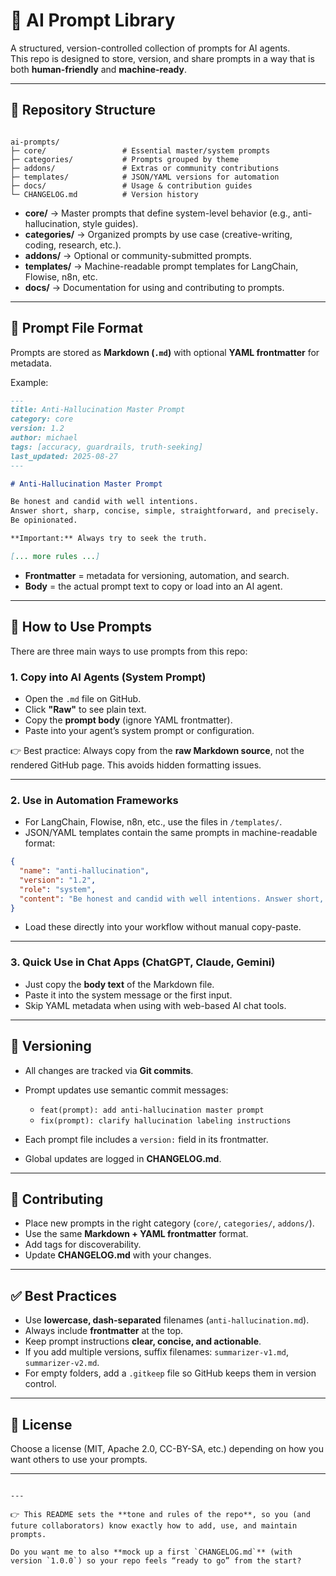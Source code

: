 # 🧠 AI Prompt Library

A structured, version-controlled collection of prompts for AI agents.  
This repo is designed to store, version, and share prompts in a way that is both **human-friendly** and **machine-ready**.

---

## 📂 Repository Structure

```

ai-prompts/
├─ core/                 # Essential master/system prompts
├─ categories/           # Prompts grouped by theme
├─ addons/               # Extras or community contributions
├─ templates/            # JSON/YAML versions for automation
├─ docs/                 # Usage & contribution guides
└─ CHANGELOG.md          # Version history

````

- **core/** → Master prompts that define system-level behavior (e.g., anti-hallucination, style guides).  
- **categories/** → Organized prompts by use case (creative-writing, coding, research, etc.).  
- **addons/** → Optional or community-submitted prompts.  
- **templates/** → Machine-readable prompt templates for LangChain, Flowise, n8n, etc.  
- **docs/** → Documentation for using and contributing to prompts.  

---

## 📝 Prompt File Format

Prompts are stored as **Markdown (`.md`)** with optional **YAML frontmatter** for metadata.

Example:

```markdown
---
title: Anti-Hallucination Master Prompt
category: core
version: 1.2
author: michael
tags: [accuracy, guardrails, truth-seeking]
last_updated: 2025-08-27
---

# Anti-Hallucination Master Prompt

Be honest and candid with well intentions.  
Answer short, sharp, concise, simple, straightforward, and precisely.  
Be opinionated.

**Important:** Always try to seek the truth.

[... more rules ...]
````

* **Frontmatter** = metadata for versioning, automation, and search.
* **Body** = the actual prompt text to copy or load into an AI agent.

---

## 🚀 How to Use Prompts

There are three main ways to use prompts from this repo:

### 1. Copy into AI Agents (System Prompt)

* Open the `.md` file on GitHub.
* Click **"Raw"** to see plain text.
* Copy the **prompt body** (ignore YAML frontmatter).
* Paste into your agent’s system prompt or configuration.

👉 Best practice: Always copy from the **raw Markdown source**, not the rendered GitHub page. This avoids hidden formatting issues.

---

### 2. Use in Automation Frameworks

* For LangChain, Flowise, n8n, etc., use the files in `/templates/`.
* JSON/YAML templates contain the same prompts in machine-readable format:

```json
{
  "name": "anti-hallucination",
  "version": "1.2",
  "role": "system",
  "content": "Be honest and candid with well intentions. Answer short, sharp, concise..."
}
```

* Load these directly into your workflow without manual copy-paste.

---

### 3. Quick Use in Chat Apps (ChatGPT, Claude, Gemini)

* Just copy the **body text** of the Markdown file.
* Paste it into the system message or the first input.
* Skip YAML metadata when using with web-based AI chat tools.

---

## 🔄 Versioning

* All changes are tracked via **Git commits**.
* Prompt updates use semantic commit messages:

  * `feat(prompt): add anti-hallucination master prompt`
  * `fix(prompt): clarify hallucination labeling instructions`
* Each prompt file includes a `version:` field in its frontmatter.
* Global updates are logged in **CHANGELOG.md**.

---

## 🤝 Contributing

* Place new prompts in the right category (`core/`, `categories/`, `addons/`).
* Use the same **Markdown + YAML frontmatter** format.
* Add tags for discoverability.
* Update **CHANGELOG.md** with your changes.

---

## ✅ Best Practices

* Use **lowercase, dash-separated** filenames (`anti-hallucination.md`).
* Always include **frontmatter** at the top.
* Keep prompt instructions **clear, concise, and actionable**.
* If you add multiple versions, suffix filenames: `summarizer-v1.md`, `summarizer-v2.md`.
* For empty folders, add a `.gitkeep` file so GitHub keeps them in version control.

---

## 📜 License

Choose a license (MIT, Apache 2.0, CC-BY-SA, etc.) depending on how you want others to use your prompts.

---

```

---

👉 This README sets the **tone and rules of the repo**, so you (and future collaborators) know exactly how to add, use, and maintain prompts.  

Do you want me to also **mock up a first `CHANGELOG.md`** (with version `1.0.0`) so your repo feels “ready to go” from the start?
```
